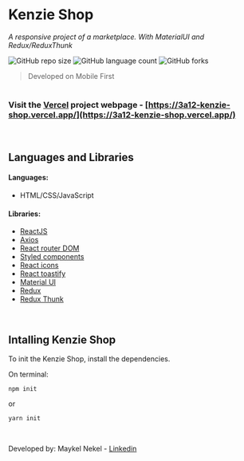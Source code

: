  # Kenzie Shop
_A responsive project of a marketplace. With MaterialUI and Redux/ReduxThunk_

![GitHub repo size](https://img.shields.io/github/repo-size/maykelnekel/kenzie-shop?style=for-the-badge)
![GitHub language count](https://img.shields.io/github/languages/count/maykelnekel/kenzie-shop?style=for-the-badge)
![GitHub forks](https://img.shields.io/github/forks/maykelnekel/kenzie-shop?style=for-the-badge)

> Developed on Mobile First
# 

### Visit the [Vercel](https://vercel.com) project webpage - [https://3a12-kenzie-shop.vercel.app/](https://3a12-kenzie-shop.vercel.app/)

<br>

## Languages and Libraries

#### Languages:
- HTML/CSS/JavaScript


#### Libraries:
- [ReactJS](https://reactjs.org/)
- [Axios](https://axios-http.com/docs/intro)
- [React router DOM](https://react-hook-form.com/)
- [Styled components](https://reactrouter.com/web/guides/quick-start)
- [React icons](https://react-icons.github.io/react-icons/)
- [React toastify](https://fkhadra.github.io/react-toastify/introduction)
- [Material UI](https://material-ui.com/)
- [Redux](https://redux.js.org/)
- [Redux Thunk](https://github.com/reduxjs/redux-thunk)

<br>

## Intalling Kenzie Shop

To init the Kenzie Shop, install the dependencies.

On terminal:
```
npm init
```
or
```
yarn init
```
<br>

Developed by: Maykel Nekel - [Linkedin](https://www.linkedin.com/in/maykelnekel/)
